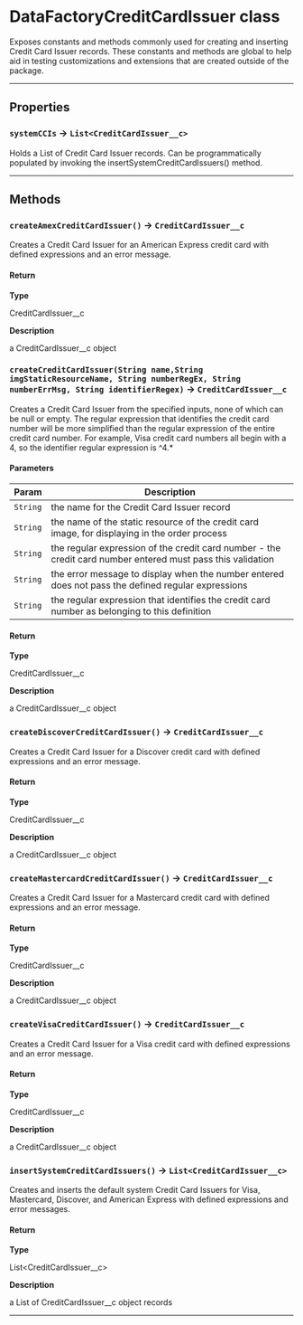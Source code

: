 # DataFactoryCreditCardIssuer class

Exposes constants and methods commonly used for creating and inserting Credit Card Issuer records. These constants and methods are global to help aid in testing customizations and extensions that are created outside of the package.

---
## Properties

### `systemCCIs` → `List<CreditCardIssuer__c>`

Holds a List of Credit Card Issuer records. Can be programmatically populated by invoking the insertSystemCreditCardIssuers() method.

---
## Methods
### `createAmexCreditCardIssuer()` → `CreditCardIssuer__c`

Creates a Credit Card Issuer for an American Express credit card with defined expressions and an error message.

#### Return

**Type**

CreditCardIssuer__c

**Description**

a CreditCardIssuer__c object

### `createCreditCardIssuer(String name,String imgStaticResourceName, String numberRegEx, String numberErrMsg, String identifierRegex)` → `CreditCardIssuer__c`

Creates a Credit Card Issuer from the specified inputs, none of which can be null or empty. The regular expression that identifies the credit card number will be more simplified than the regular expression of the entire credit card number. For example, Visa credit card numbers all begin with a 4, so the identifier regular expression is ^4.*

#### Parameters
|Param|Description|
|-----|-----------|
|`String` |  the name for the Credit Card Issuer record |
|`String` |  the name of the static resource of the credit card image, for displaying in the order process |
|`String` |  the regular expression of the credit card number - the credit card number entered must pass this validation |
|`String` |  the error message to display when the number entered does not pass the defined regular expressions |
|`String` |  the regular expression that identifies the credit card number as belonging to this definition |

#### Return

**Type**

CreditCardIssuer__c

**Description**

a CreditCardIssuer__c object

### `createDiscoverCreditCardIssuer()` → `CreditCardIssuer__c`

Creates a Credit Card Issuer for a Discover credit card with defined expressions and an error message.

#### Return

**Type**

CreditCardIssuer__c

**Description**

a CreditCardIssuer__c object

### `createMastercardCreditCardIssuer()` → `CreditCardIssuer__c`

Creates a Credit Card Issuer for a Mastercard credit card with defined expressions and an error message.

#### Return

**Type**

CreditCardIssuer__c

**Description**

a CreditCardIssuer__c object

### `createVisaCreditCardIssuer()` → `CreditCardIssuer__c`

Creates a Credit Card Issuer for a Visa credit card with defined expressions and an error message.

#### Return

**Type**

CreditCardIssuer__c

**Description**

a CreditCardIssuer__c object

### `insertSystemCreditCardIssuers()` → `List<CreditCardIssuer__c>`

Creates and inserts the default system Credit Card Issuers for Visa, Mastercard, Discover, and American Express with defined expressions and error messages.

#### Return

**Type**

List<CreditCardIssuer__c>

**Description**

a List of CreditCardIssuer__c object records

---
